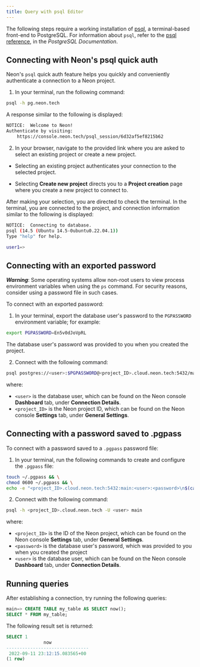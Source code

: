 ```yaml
---
title: Query with psql Editor
---
```


The following steps require a working installation of [psql](https://www.postgresql.org/download/), a terminal-based front-end to PostgreSQL. For information about `psql`, refer to the [psql reference](https://www.postgresql.org/docs/14/app-psql.html), in the _PostgreSQL Documentation_. 

## Connecting with Neon's psql quick auth

Neon's `psql` quick auth feature helps you quickly and conveniently authenticate a connection to a Neon project.

1. In your terminal, run the following command:

```bash
psql -h pg.neon.tech
```

A response similar to the following is displayed:

```bash
NOTICE:  Welcome to Neon!
Authenticate by visiting:
    https://console.neon.tech/psql_session/6d32af5ef8215b62
```

2. In your browser, navigate to the provided link where you are asked to select an existing project or create a new project.

- Selecting an existing project authenticates your connection to the selected project.

- Selecting **Create new project** directs you to a **Project creation** page where you create a new project to connect to.

After making your selection, you are directed to check the terminal. In the terminal, you are connected to the project, and  connection information similar to the following is displayed:

```bash
NOTICE:  Connecting to database.
psql (14.5 (Ubuntu 14.5-0ubuntu0.22.04.1))
Type "help" for help.

user1=>
```

## Connecting with an exported password

**_Warning_**: Some operating systems allow non-root users to view process environment variables when using the `ps` command. For security reasons, consider using a password file in such cases. 

To connect with an exported password:

1. In your terminal, export the database user's password to the `PGPASSWORD` environment variable; for example:

```bash
export PGPASSWORD=En5v0dJoVpRL
```

The database user's password was provided to you when you created the project.

2. Connect with the following command:

```bash
psql postgres://<user>:$PGPASSWORD@<project_ID>.cloud.neon.tech:5432/main
```

where:

- `<user>` is the database user, which can be found on the Neon console **Dashboard** tab, under **Connection Details**. 
- `<project_ID>` is the Neon project ID, which can be found on the Neon console **Settings** tab, under **General Settings**.

## Connecting with a password saved to .pgpass

To connect with a password saved to a `.pgpass` password file:

1. In your terminal, run the following commands to create and configure the `.pgpass` file: 

```bash
touch ~/.pgpass && \
chmod 0600 ~/.pgpass && \
echo -e "<project_ID>.cloud.neon.tech:5432:main:<user>:<password>\n$(cat ~/.pgpass)" >> ~/.pgpass
```

2. Connect with the following command:

```bash
psql -h <project_ID>.cloud.neon.tech -U <user> main
```

where:

- `<project_ID>` is the ID of the Neon project, which can be found on the Neon console **Settings** tab, under **General Settings**.
- `<password>` is the database user's password, which was provided to you when you created the project
- `<user>` is the database user, which can be found on the Neon console **Dashboard** tab, under **Connection Details**.

## Running queries

After establishing a connection, try running the following queries:

```sql
main=> CREATE TABLE my_table AS SELECT now();
SELECT * FROM my_table;
```

The following result set is returned:

```sql
SELECT 1
              now              
-------------------------------
 2022-09-11 23:12:15.083565+00
(1 row)
```